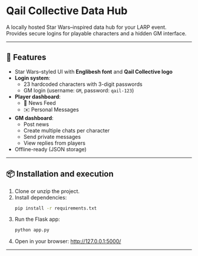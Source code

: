 # Qail Collective Data Hub

A locally hosted Star Wars–inspired data hub for your LARP event.  
Provides secure logins for playable characters and a hidden GM interface.

---

## 🚀 Features
- Star Wars–styled UI with **Englibesh font** and **Qail Collective logo**
- **Login system**:
    - 23 hardcoded characters with 3-digit passwords
    - GM login (username: `GM`, password: `qail-123`)
- **Player dashboard**:
    - 📰 News Feed
    - ✉️ Personal Messages
- **GM dashboard**:
    - Post news
    - Create multiple chats per character
    - Send private messages
    - View replies from players
- Offline-ready (JSON storage)

---

## 📦 Installation and execution

1. Clone or unzip the project.
2. Install dependencies:
   ```bash
   pip install -r requirements.txt
3. Run the Flask app:
   ```bash
   python app.py
4. Open in your browser:
    http://127.0.0.1:5000/

---
